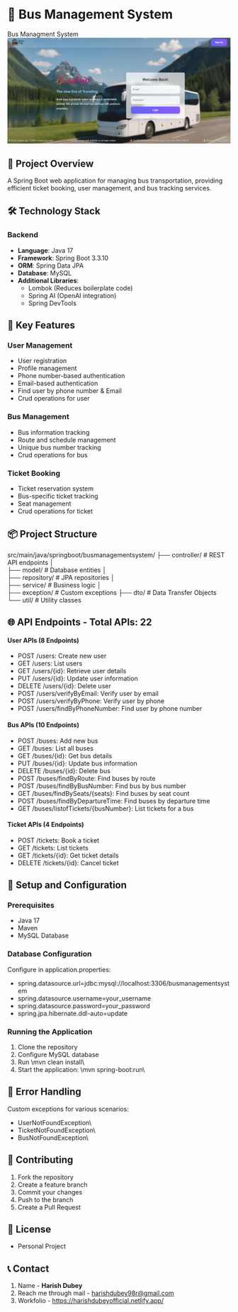 # 🚌 Bus Management System

Bus Managment System
![Bus Management System view](Bus%20Menegment%20System%20View.png)


## 📝 Project Overview
A Spring Boot web application for managing bus transportation, providing efficient ticket booking, user management, and bus tracking services.

## 🛠 Technology Stack
### Backend
- **Language**: Java 17
- **Framework**: Spring Boot 3.3.10
- **ORM**: Spring Data JPA
- **Database**: MySQL
- **Additional Libraries**:
  - Lombok (Reduces boilerplate code)
  - Spring AI (OpenAI integration)
  - Spring DevTools

## 🚀 Key Features
### User Management
- User registration
- Profile management
- Phone number-based authentication
- Email-based authentication
- Find user by phone number & Email
- Crud operations for user

### Bus Management
- Bus information tracking
- Route and schedule management
- Unique bus number tracking
- Crud operations for bus

### Ticket Booking
- Ticket reservation system
- Bus-specific ticket tracking
- Seat management
- Crud operations for ticket

## 📦 Project Structure

src/main/java/springboot/busmanagementsystem/
├── controller/      # REST API endpoints
│   
├── model/           # Database entities
│  
├── repository/      # JPA repositories
│   
├── service/         # Business logic
│   
├── exception/       # Custom exceptions
├── dto/             # Data Transfer Objects
└── util/            # Utility classes


## 🌐 API Endpoints - Total APIs: 22

#### User APIs (8 Endpoints)
- POST /users\: Create new user
- GET /users\: List users
- GET /users/{id}\: Retrieve user details
- PUT /users/{id}\: Update user information
- DELETE /users/{id}\: Delete user
- POST /users/verifyByEmail\: Verify user by email
- POST /users/verifyByPhone\: Verify user by phone
- POST /users/findByPhoneNumber\: Find user by phone number

#### Bus APIs (10 Endpoints)
- POST /buses\: Add new bus
- GET /buses\: List all buses
- GET /buses/{id}\: Get bus details
- PUT /buses/{id}\: Update bus information
- DELETE /buses/{id}\: Delete bus
- POST /buses/findByRoute\: Find buses by route
- POST /buses/findByBusNumber\: Find bus by bus number
- GET /buses/findBySeats/{seats}\: Find buses by seat count
- POST /buses/findByDepartureTime\: Find buses by departure time
- GET /buses/listofTickets/{busNumber}\: List tickets for a bus

#### Ticket APIs (4 Endpoints)
- POST /tickets\: Book a ticket
- GET /tickets\: List tickets
- GET /tickets/{id}\: Get ticket details
- DELETE /tickets/{id}\: Cancel ticket

## 🔧 Setup and Configuration
### Prerequisites
- Java 17
- Maven
- MySQL Database

### Database Configuration
Configure in application.properties\:
- spring.datasource.url=jdbc:mysql://localhost:3306/busmanagementsystem
- spring.datasource.username=your_username
- spring.datasource.password=your_password
- spring.jpa.hibernate.ddl-auto=update

### Running the Application
1. Clone the repository
2. Configure MySQL database
3. Run \mvn clean install\
4. Start the application: \mvn spring-boot:run\

## 🐛 Error Handling
Custom exceptions for various scenarios:
- UserNotFoundException\
- TicketNotFoundException\
- BusNotFoundException\

## 🤝 Contributing
1. Fork the repository
2. Create a feature branch
3. Commit your changes
4. Push to the branch
5. Create a Pull Request

## 📄 License
- Personal Project

## 📞 Contact
1. Name - __**Harish Dubey**__
2. Reach me through mail - harishdubey98r@gmail.com
3. Workfolio - https://harishdubeyofficial.netlify.app/

